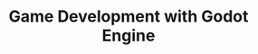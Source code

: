 ---
layout: topic
permalink: /learning/game-development-godot-engine/
id: gamedevelopment
title: Game Development with Godot Engine
hide_navigation: true
infos:
  title: Game Development with Godot Engine
  description: Learn game development and build games with Godot Engine
resources:
  - title: Godot Engine documentation
    url: https://docs.godotengine.org/
  - title: "Discovering Godot: Make Video Games in Python-like GDScript"
    url: https://www.udemy.com/course/discovering-godot/
projects_ideas:
  - title: Build a text based game
  - title: Build a 2D game
  - title: Build a 3D game
experiences:
  - title: Building a Video Game in One Week With Godot
    url: https://medium.com/learning-lab/building-a-video-game-in-one-week-with-godot-a663479e44b0
    source: medium.com
    author: Sandoche Adittane
projects_outcome:
  - name: Multiplication Kingdom — Times tables maths game
    type: iOS & Android game
    url: https://multiplicationkingdom.learn.uno/
    author: Sandoche Adittane
---